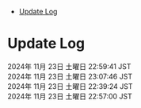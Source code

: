 <!-- START doctoc generated TOC please keep comment here to allow auto update -->
<!-- DON'T EDIT THIS SECTION, INSTEAD RE-RUN doctoc TO UPDATE -->
- [Update Log](#update-log)

<!-- END doctoc generated TOC please keep comment here to allow auto update -->

# Update Log
2024年 11月 23日 土曜日 22:59:41 JST  
2024年 11月 23日 土曜日 23:07:46 JST  
2024年 11月 23日 土曜日 22:39:24 JST  
2024年 11月 23日 土曜日 22:57:00 JST  

